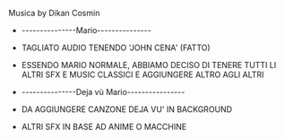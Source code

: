 Musica by Dikan Cosmin
- ---------------Mario---------------
- TAGLIATO AUDIO TENENDO 'JOHN CENA' (FATTO)
- ESSENDO MARIO NORMALE, ABBIAMO DECISO DI TENERE TUTTI LI ALTRI SFX E MUSIC CLASSICI E AGGIUNGERE ALTRO AGLI ALTRI


- ---------------Deja vù Mario----------------
- DA AGGIUNGERE CANZONE DEJA VU' IN BACKGROUND
- ALTRI SFX IN BASE AD ANIME O MACCHINE